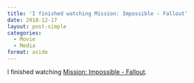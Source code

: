 ```yaml
---
title: 'I finished watching Mission: Impossible - Fallout'
date: 2018-12-17
layout: post-simple
categories: 
  - Movie
  - Media
format: aside
---
```


I finished watching [Mission: Impossible - Fallout](https://m.imdb.com/title/tt4912910/?ref=m_nv_sr_1).